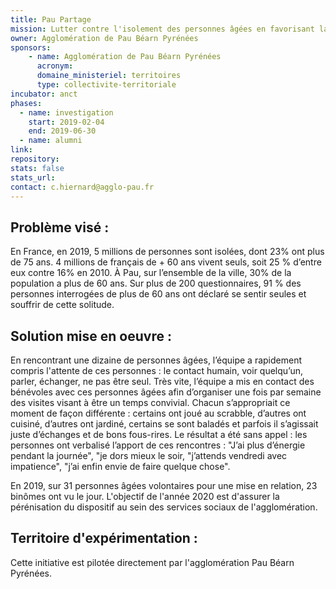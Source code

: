 ```yaml
---
title: Pau Partage
mission: Lutter contre l'isolement des personnes âgées en favorisant la rencontre avec des bénévoles
owner: Agglomération de Pau Béarn Pyrénées
sponsors: 
    - name: Agglomération de Pau Béarn Pyrénées
      acronym:
      domaine_ministeriel: territoires
      type: collectivite-territoriale
incubator: anct
phases:
  - name: investigation
    start: 2019-02-04
    end: 2019-06-30
  - name: alumni
link:
repository: 
stats: false 
stats_url: 
contact: c.hiernard@agglo-pau.fr
---
```


## Problème visé :
En France, en 2019, 5 millions de personnes sont isolées, dont 23% ont plus de 75 ans.
4 millions de français de + 60 ans vivent seuls, soit 25 % d’entre eux contre 16% en 2010.
À Pau, sur l’ensemble de la ville, 30% de la population a plus de 60 ans.
Sur plus de 200 questionnaires, 91 % des personnes interrogées de plus de 60 ans ont déclaré se sentir seules et souffrir de cette solitude.

## Solution mise en oeuvre : 
En rencontrant une dizaine de personnes âgées, l’équipe a rapidement compris l'attente de ces personnes : le contact humain, voir quelqu’un, parler, échanger, ne pas être seul.
Très vite, l’équipe a mis en contact des bénévoles avec ces personnes âgées afin d’organiser une fois par semaine des visites visant à être un temps convivial.
Chacun s’appropriait ce moment de façon différente : certains ont joué au scrabble, d’autres ont cuisiné, d’autres ont jardiné, certains se sont baladés et parfois il s’agissait juste d’échanges et de bons fous-rires.
Le résultat a été sans appel : les personnes ont verbalisé l’apport de ces rencontres : "J’ai plus d’énergie pendant la journée", "je dors mieux le soir, "j’attends vendredi avec impatience", "j’ai enfin envie de faire quelque chose".

En 2019, sur 31 personnes âgées volontaires pour une mise en relation, 23 binômes ont vu le jour.
L'objectif de l'année 2020 est d'assurer la pérénisation du dispositif au sein des services sociaux de l'agglomération.

## Territoire d'expérimentation : 
Cette initiative est pilotée directement par l'agglomération Pau Béarn Pyrénées.
